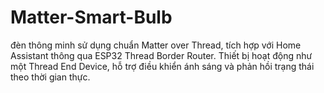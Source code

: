 # Matter-Smart-Bulb
đèn thông minh sử dụng chuẩn Matter over Thread, tích hợp với Home Assistant thông qua ESP32 Thread Border Router. Thiết bị hoạt động như một Thread End Device, hỗ trợ điều khiển ánh sáng và phản hồi trạng thái theo thời gian thực.
